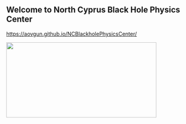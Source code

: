 
 ## Welcome to North Cyprus Black Hole Physics Center
 
 https://aovgun.github.io/NCBlackholePhysicsCenter/
 
 <img id="myImage" src="https://i.ytimg.com/vi/qQmGMXgHQy4/maxresdefault.jpg"  width="400" height="200" />
 



